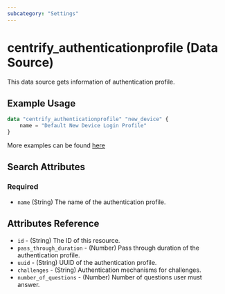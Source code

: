 ```yaml
---
subcategory: "Settings"
---
```


# centrify_authenticationprofile (Data Source)

This data source gets information of authentication profile.

## Example Usage

```terraform
data "centrify_authenticationprofile" "new_device" {
    name = "Default New Device Login Profile"
}
```

More examples can be found [here](https://github.com/marcozj/terraform-provider-centrify/tree/main/examples/centrify_authenticationprofile)

## Search Attributes

### Required

- `name` (String) The name of the authentication profile.

## Attributes Reference

- `id` - (String) The ID of this resource.
- `pass_through_duration` - (Number) Pass through duration of the authentication profile.
- `uuid` - (String) UUID of the authentication profile.
- `challenges` - (String) Authentication mechanisms for challenges.
- `number_of_questions` - (Number) Number of questions user must answer.
